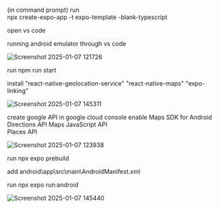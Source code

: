  (in command prompt)  run  
 npx create-expo-app -t expo-template -blank-typescript

open    vs code 

running android emulator through vs code

![Screenshot 2025-01-07 121726](https://github.com/user-attachments/assets/84af3b2b-123b-4500-916a-9156961ebd48)


 run
 npm run start

 install
 "react-native-geolocation-service"
 "react-native-maps"
 "expo-linking"

![Screenshot 2025-01-07 145311](https://github.com/user-attachments/assets/833623a8-9488-43fc-81e2-308903ebd0cb)

create google API in google cloud console
enable 
Maps SDK for Android
Directions API
Maps JavaScript API					
Places API

![Screenshot 2025-01-07 123938](https://github.com/user-attachments/assets/f8222cde-e863-468f-a180-b7fcf2b1afc2)




run
npx expo prebuild


add 
android\app\src\main\AndroidManifest.xml
<meta-data android:name="com.google.android.geo.API_KEY" android:value="AIzaSyB9A7mFonAZxp3xtbU72JHQ3U4aqqfdZoQ"/>
<uses-library android:name="org.apache.http.legacy" android:required="false"/>


run
npx expo run:android



![Screenshot 2025-01-07 145440](https://github.com/user-attachments/assets/d80b87e5-e978-4045-ac77-64f2ffa8d11d)


  
